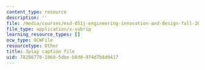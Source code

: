```yaml
---
content_type: resource
description: ''
file: /media/courses/esd-051j-engineering-innovation-and-design-fall-2012/7828677810685dbeb8d0974d7b8d9417_KPWMFrMA52Y.vtt
file_type: application/x-subrip
learning_resource_types: []
ocw_type: OCWFile
resourcetype: Other
title: 3play caption file
uid: 78286778-1068-5dbe-b8d0-974d7b8d9417
---
```

